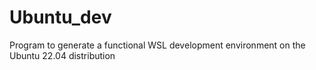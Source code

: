 # Ubuntu_dev
Program to generate a functional WSL development environment on the Ubuntu 22.04 distribution
